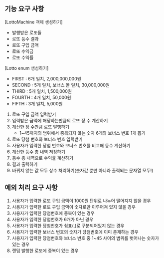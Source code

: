 ## 기능 요구 사항

[LottoMachine 객체 생성하기]
- 발행받은 로또들
- 로또 등수 결과
- 로또 구입 금액
- 로또 수익금
- 로또 수익률

[Lotto enum 생성하기]
- FIRST : 6개 일치, 2,000,000,000원
- SECOND : 5개 일치, 보너스 볼 일치, 30,000,000원
- THIRD : 5개 일치, 1,500,000원
- FOURTH : 4개 일치, 50,000원
- FIFTH : 3개 일치, 5,000원

1. 로또 구입 금액 입력받기
2. 입력받은 금액에 해당하는만큼의 로또 장 수 계산하기 
3. 계산한 장 수만큼 로또 발행하기
   - 1~45까지의 범위에서 중복되지 않는 숫자 6개와 보너스 번호 1개 뽑기
4. 로또 당첨 번호와 보너스 번호 입력받기
5. 사용자가 입력한 당첨 번호와 보너스 번호를 비교해 등수 계산하기
6. 계산한 등수 총 내역 저장하기
7. 등수 총 내역으로 수익률 계산하기
8. 결과 출력하기
9. 바뀌지 않는 값 모두 상수 처리하기(숫자값 뿐만 아니라 출력되는 문자열 모두!)

## 예외 처리 요구 사항

1. 사용자가 입력한 로또 구입 금액이 1000원 단위로 나누어 떨어지지 않을 경우
2. 사용자가 입력한 로또 구입 금액이 숫자로만 이루어져 있지 않을 경우
3. 사용자가 입력한 당첨번호에 중복이 있는 경우
4. 사용자가 입력한 당첨번호가 6개가 아닌 경우
5. 사용자가 입력한 당첨번호가 쉼표(,)로 구분되어있지 않는 경우
6. 사용자가 입력한 보너스 번호의 숫자가 당첨번호에 이미 존재하는 경우
7. 사용자가 입력한 당첨번호와 보너스 번호 중 1~45 사이의 범위를 벗어나는 숫자가 있는 경우
8. 랜덤 발행한 로또에 중복이 있는 경우